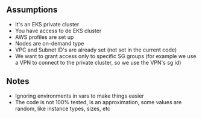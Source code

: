 ## Assumptions
- It's an EKS private cluster
- You have access to de EKS cluster
- AWS profiles are set up
- Nodes are on-demand type
- VPC and Subnet ID's are already set (not set in the current code)
- We want to grant access only to specific SG groups (for example we use a VPN to connect to the private cluster, so we use the VPN's sg id)

## Notes
- Ignoring environments in vars to make things easier
- The code is not 100% tested, is an approximation, some values are random, like instance types, sizes, etc